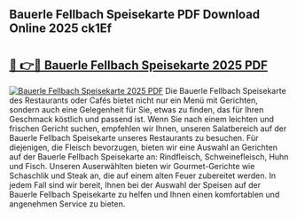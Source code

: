 ## Bauerle Fellbach Speisekarte PDF Download Online 2025 ck1Ef

# <h2><a href="http://gcb9m2.nevu.top/?p=Bauerle+Fellbach+Speisekarte">🔗 👉🔴 Bauerle Fellbach Speisekarte 2025 PDF</a></h2>

[![Bauerle Fellbach Speisekarte 2025 PDF](https://i.imgur.com/dBaPXMq.png)](http://gcb9m2.nevu.top/?p=Bauerle+Fellbach+Speisekarte)
Die Bauerle Fellbach Speisekarte des Restaurants oder Cafés bietet nicht nur ein Menü mit Gerichten, sondern auch eine Gelegenheit für Sie, etwas zu finden, das für Ihren Geschmack köstlich und passend ist. Wenn Sie nach einem leichten und frischen Gericht suchen, empfehlen wir Ihnen, unseren Salatbereich auf der Bauerle Fellbach Speisekarte unseres Restaurants zu besuchen. Für diejenigen, die Fleisch bevorzugen, bieten wir eine Auswahl an Gerichten auf der Bauerle Fellbach Speisekarte an: Rindfleisch, Schweinefleisch, Huhn und Fisch. Unseren Auserwählten bieten wir Gourmet-Gerichte wie Schaschlik und Steak an, die auf einem alten Feuer zubereitet werden. In jedem Fall sind wir bereit, Ihnen bei der Auswahl der Speisen auf der Bauerle Fellbach Speisekarte zu helfen und Ihnen einen komfortablen und angenehmen Service zu bieten.
